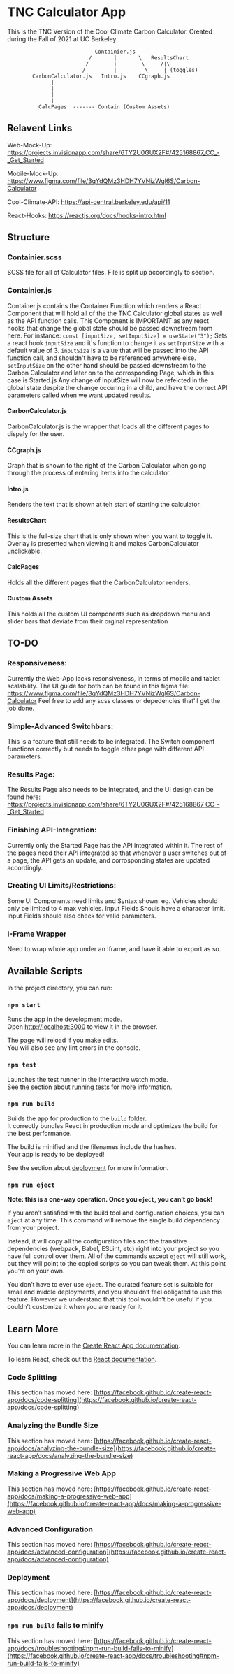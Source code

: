 # TNC Calculator App

This is the TNC Version of the Cool Climate Carbon Calculator. Created during the Fall of 2021 at UC Berkeley. 

                                Containier.js
                              /       |       \   ResultsChart
                             /        |        \     /|\ 
                            /         |         \     | (toggles)
            CarbonCalculator.js   Intro.js    CCgraph.js
                  |  
                  |  
                  |
                  |
              CalcPages  ------- Contain (Custom Assets)
                     

## Relavent Links

Web-Mock-Up:
https://projects.invisionapp.com/share/6TY2U0GUX2F#/425168867_CC_-_Get_Started

Mobile-Mock-Up:
https://www.figma.com/file/3qYdQMz3HDH7YVNizWql6S/Carbon-Calculator

Cool-Climate-API:
https://api-central.berkeley.edu/api/11

React-Hooks:
https://reactjs.org/docs/hooks-intro.html

## Structure

### Containier.scss

SCSS file for all of Calculator files. File is split up accordingly to section.

### Containier.js

Container.js contains the Container Function which renders a React Component that will hold all of the the TNC Calculator global states as well as the API function calls. This Component is IMPORTANT as any react hooks that change the global state should be passed downstream from here.
For instance:
`const [inputSize, setInputSize] = useState("3");`
Sets a react hook `inputSize` and it's function to change it as `setInputSize` with a default value of 3. 
`inputSize` is a value that will be passed into the API function call, and shouldn't have to be referenced anywhere else. 
`setInputSize` on the other hand should be passed downstream to the Carbon Calculator and later on to the corrosponding Page, which in this case is Started.js
Any change of InputSize will now be refelcted in the global state despite the change occuring in a child, and have the correct API parameters called when we want updated results.


#### CarbonCalculator.js

CarbonCalculator.js is the wrapper that loads all the different pages to dispaly for the user.

#### CCgraph.js

Graph that is shown to the right of the Carbon Calculator when going through the process of entering items into the calculator.

#### Intro.js

Renders the text that is shown at teh start of starting the calculator.

#### ResultsChart

This is the full-size chart that is only shown when you want to toggle it. Overlay is presented when viewing it and makes CarbonCalculator unclickable.

#### CalcPages

Holds all the different pages that the CarbonCalculator renders.

#### Custom Assets

This holds all the custom UI components such as dropdown menu and slider bars that deviate from their orginal representation

## TO-DO

### Responsiveness:

Currently the Web-App lacks resonsiveness, in terms of mobile and tablet scalability.
The UI guide for both can be found in this figma file:
https://www.figma.com/file/3qYdQMz3HDH7YVNizWql6S/Carbon-Calculator
Feel free to add any scss classes or depedencies that'll get the job done.

### Simple-Advanced Switchbars:

This is a feature that still needs to be integrated.
The Switch component functions correctly but needs to toggle other page with different API parameters.


### Results Page:

The Results Page also needs to be integrated, and the UI design can be found here:
https://projects.invisionapp.com/share/6TY2U0GUX2F#/425168867_CC_-_Get_Started


### Finishing API-Integration:

Currently only the Started Page has the API integrated within it. The rest of the pages need their API integrated so that whenever a user switches out of a page, the API gets an update, and corrosponding states are updated accordingly. 


### Creating UI Limits/Restrictions:

Some UI Components need limits and Syntax shown:
eg. Vehicles should only be limited to 4 max vehicles.
Input Fields Shouls have a character limit.
Input Fields should also check for valid parameters.

### I-Frame Wrapper

Need to wrap whole app under an Iframe, and have it able to export as so.


## Available Scripts

In the project directory, you can run:

### `npm start`

Runs the app in the development mode.\
Open [http://localhost:3000](http://localhost:3000) to view it in the browser.

The page will reload if you make edits.\
You will also see any lint errors in the console.

### `npm test`

Launches the test runner in the interactive watch mode.\
See the section about [running tests](https://facebook.github.io/create-react-app/docs/running-tests) for more information.

### `npm run build`

Builds the app for production to the `build` folder.\
It correctly bundles React in production mode and optimizes the build for the best performance.

The build is minified and the filenames include the hashes.\
Your app is ready to be deployed!

See the section about [deployment](https://facebook.github.io/create-react-app/docs/deployment) for more information.

### `npm run eject`

**Note: this is a one-way operation. Once you `eject`, you can’t go back!**

If you aren’t satisfied with the build tool and configuration choices, you can `eject` at any time. This command will remove the single build dependency from your project.

Instead, it will copy all the configuration files and the transitive dependencies (webpack, Babel, ESLint, etc) right into your project so you have full control over them. All of the commands except `eject` will still work, but they will point to the copied scripts so you can tweak them. At this point you’re on your own.

You don’t have to ever use `eject`. The curated feature set is suitable for small and middle deployments, and you shouldn’t feel obligated to use this feature. However we understand that this tool wouldn’t be useful if you couldn’t customize it when you are ready for it.

## Learn More

You can learn more in the [Create React App documentation](https://facebook.github.io/create-react-app/docs/getting-started).

To learn React, check out the [React documentation](https://reactjs.org/).

### Code Splitting

This section has moved here: [https://facebook.github.io/create-react-app/docs/code-splitting](https://facebook.github.io/create-react-app/docs/code-splitting)

### Analyzing the Bundle Size

This section has moved here: [https://facebook.github.io/create-react-app/docs/analyzing-the-bundle-size](https://facebook.github.io/create-react-app/docs/analyzing-the-bundle-size)

### Making a Progressive Web App

This section has moved here: [https://facebook.github.io/create-react-app/docs/making-a-progressive-web-app](https://facebook.github.io/create-react-app/docs/making-a-progressive-web-app)

### Advanced Configuration

This section has moved here: [https://facebook.github.io/create-react-app/docs/advanced-configuration](https://facebook.github.io/create-react-app/docs/advanced-configuration)

### Deployment

This section has moved here: [https://facebook.github.io/create-react-app/docs/deployment](https://facebook.github.io/create-react-app/docs/deployment)

### `npm run build` fails to minify

This section has moved here: [https://facebook.github.io/create-react-app/docs/troubleshooting#npm-run-build-fails-to-minify](https://facebook.github.io/create-react-app/docs/troubleshooting#npm-run-build-fails-to-minify)
